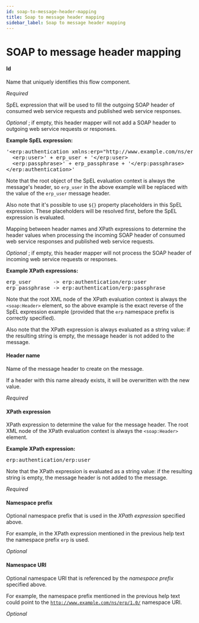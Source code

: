 ```yaml
---
id: soap-to-message-header-mapping
title: Soap to message header mapping
sidebar_label: Soap to message header mapping
---
```


# SOAP to message header mapping
#### Id
Name that uniquely identifies this flow component.

<i>Required</i>


SpEL expression that will be used to fill the outgoing SOAP header of consumed web service requests and published web service responses.

<i>Optional</i> ; if empty, this header mapper will not add a SOAP header to outgoing web service requests or responses.

<b>Example SpEL expression:</b>
<pre>
'&lt;erp:authentication xmlns:erp="http://www.example.com/ns/erp/1.0/"&gt;
  &lt;erp:user&gt;' + erp_user + '&lt;/erp:user&gt;
  &lt;erp:passphrase&gt;' + erp_passphrase + '&lt;/erp:passphrase&gt;
&lt;/erp:authentication&gt;'
</pre>
Note that the root object of the SpEL evaluation context is always the message's header, so <code>erp_user</code> in the above example will be replaced with the value of the <code>erp_user</code> message header.

Also note that it's possible to use <code>${}</code> property placeholders in this SpEL expression. These placeholders will be resolved first, before the SpEL expression is evaluated.


Mapping between header names and XPath expressions to determine the header values when processing the incoming SOAP header of consumed web service responses and published web service requests.

<i>Optional</i> ; if empty, this header mapper will not process the SOAP header of incoming web service requests or responses.

<b>Example XPath expressions:</b>
<pre>
erp_user       -> erp:authentication/erp:user
erp_passphrase -> erp:authentication/erp:passphrase
</pre>
Note that the root XML node of the XPath evaluation context is always the <code>&lt;soap:Header&gt;</code> element, so the above example is the exact reverse of the SpEL expression example (provided that the <code>erp</code> namespace prefix is correctly specified).

Also note that the XPath expression is always evaluated as a string value: if the resulting string is empty, the message header is not added to the message.

#### Header name
Name of the message header to create on the message.

If a header with this name already exists, it will be overwritten with the new value.

<i>Required</i>

#### XPath expression
XPath expression to determine the value for the message header. The root XML node of the XPath evaluation context is always the <code>&lt;soap:Header&gt;</code> element.

<b>Example XPath expression:</b>
<pre>erp:authentication/erp:user</pre>
Note that the XPath expression is evaluated as a string value: if the resulting string is empty, the message header is not added to the message.

<i>Required</i>

#### Namespace prefix
Optional namespace prefix that is used in the <i>XPath expression</i> specified above.

For example, in the XPath expression mentioned in the previous help text the namespace prefix <code>erp</code> is used.

<i>Optional</i>

#### Namespace URI
Optional namespace URI that is referenced by the <i>namespace prefix</i> specified above.

For example, the namespace prefix mentioned in the previous help text could point to the <code>http://www.example.com/ns/erp/1.0/</code> namespace URI.

<i>Optional</i>

